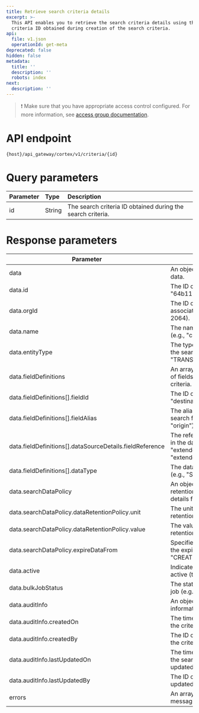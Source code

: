 ```yaml
---
title: Retrieve search criteria details
excerpt: >-
  This API enables you to retrieve the search criteria details using the search
  criteria ID obtained during creation of the search criteria.
api:
  file: v1.json
  operationId: get-meta
deprecated: false
hidden: false
metadata:
  title: ''
  description: ''
  robots: index
next:
  description: ''
---
```

> ❗️ Make sure that you have appropriate access control configured. For more information, see [access group documentation](https://docs.capillarytech.com/docs/access-group).

# API endpoint

`{host}/api_gateway/cortex/v1/criteria/{id}`

# Query parameters

| Parameter | Type   | Description                                                 |
| :-------- | :----- | :---------------------------------------------------------- |
| id        | String | The search criteria ID obtained during the search criteria. |

# Response parameters

| Parameter                                                 | Description                                                                                                           |
| --------------------------------------------------------- | --------------------------------------------------------------------------------------------------------------------- |
| data                                                      | An object containing the criteria data.                                                                               |
| data.id                                                   | The ID of the search criteria (e.g., "64b117d756bb3f20312aae7f").                                                     |
| data.orgId                                                | The ID of the organization associated with the criteria (e.g., 2064).                                                 |
| data.name                                                 | The name of the search criteria (e.g., "criteria\_1231\_1").                                                          |
| data.entityType                                           | The type of entity associated with the search criteria (e.g., "TRANSACTION").                                         |
| data.fieldDefinitions                                     | An array containing the definitions of fields used in the search criteria.                                            |
| data.fieldDefinitions\[].fieldId                          | The ID of the search field (e.g., "destination" or "origin").                                                         |
| data.fieldDefinitions\[].fieldAlias                       | The alias or display name of the search field (e.g., "destination" or "origin").                                      |
| data.fieldDefinitions\[].dataSourceDetails.fieldReference | The reference to the search field in the data source (e.g., "extendedFields.destination" or "extendedFields.origin"). |
| data.fieldDefinitions\[].dataType                         | The data type of the search field (e.g., "STRING").                                                                   |
| data.searchDataPolicy                                     | An object defining the data retention policy and expiration details for the search data.                              |
| data.searchDataPolicy.dataRetentionPolicy.unit            | The unit of time for the data retention policy (e.g., "DAYS").                                                        |
| data.searchDataPolicy.dataRetentionPolicy.value           | The value or duration for the data retention policy (e.g., 30).                                                       |
| data.searchDataPolicy.expireDataFrom                      | Specifies the event that triggers the expiration of data (e.g., "CREATE").                                            |
| data.active                                               | Indicates whether the criteria is active (true/false).                                                                |
| data.bulkJobStatus                                        | The status of any associated bulk job (e.g., "OPEN").                                                                 |
| data.auditInfo                                            | An object containing audit information about the criteria.                                                            |
| data.auditInfo.createdOn                                  | The timestamp indicating when the criteria was created.                                                               |
| data.auditInfo.createdBy                                  | The ID of the user who created the criteria.                                                                          |
| data.auditInfo.lastUpdatedOn                              | The timestamp indicating when the search criteria was last updated.                                                   |
| data.auditInfo.lastUpdatedBy                              | The ID of the user who last updated the criteria.                                                                     |
| errors                                                    | An array containing any error messages.                                                                               |